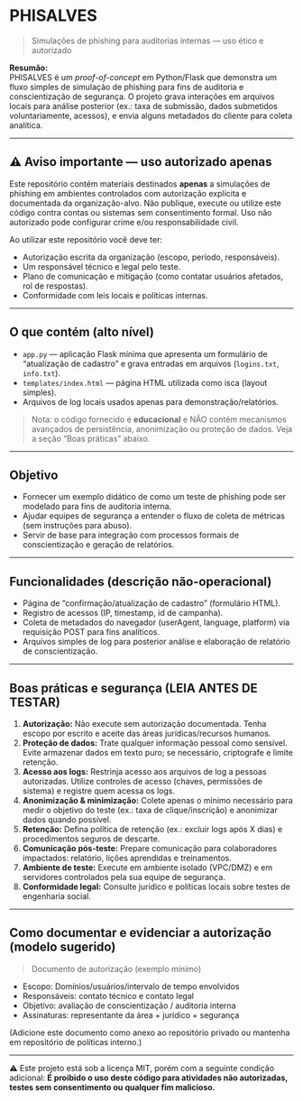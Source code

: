 # PHISALVES
> Simulações de phishing para auditorias internas — uso ético e autorizado

**Resumão:**  
PHISALVES é um *proof-of-concept* em Python/Flask que demonstra um fluxo simples de simulação de phishing para fins de auditoria e conscientização de segurança. O projeto grava interações em arquivos locais para análise posterior (ex.: taxa de submissão, dados submetidos voluntariamente, acessos), e envia alguns metadados do cliente para coleta analítica.

---

## ⚠️ Aviso importante — uso autorizado apenas
Este repositório contém materiais destinados **apenas** a simulações de phishing em ambientes controlados com autorização explícita e documentada da organização-alvo. Não publique, execute ou utilize este código contra contas ou sistemas sem consentimento formal. Uso não autorizado pode configurar crime e/ou responsabilidade civil.

Ao utilizar este repositório você deve ter:
- Autorização escrita da organização (escopo, período, responsáveis).
- Um responsável técnico e legal pelo teste.
- Plano de comunicação e mitigação (como contatar usuários afetados, rol de respostas).
- Conformidade com leis locais e políticas internas.

---

## O que contém (alto nível)
- `app.py` — aplicação Flask mínima que apresenta um formulário de “atualização de cadastro” e grava entradas em arquivos (`logins.txt`, `info.txt`).
- `templates/index.html` — página HTML utilizada como isca (layout simples).
- Arquivos de log locais usados apenas para demonstração/relatórios.

> Nota: o código fornecido é **educacional** e NÃO contém mecanismos avançados de persistência, anonimização ou proteção de dados. Veja a seção “Boas práticas” abaixo.

---

## Objetivo
- Fornecer um exemplo didático de como um teste de phishing pode ser modelado para fins de auditoria interna.
- Ajudar equipes de segurança a entender o fluxo de coleta de métricas (sem instruções para abuso).
- Servir de base para integração com processos formais de conscientização e geração de relatórios.

---

## Funcionalidades (descrição não-operacional)
- Página de “confirmação/atualização de cadastro” (formulário HTML).
- Registro de acessos (IP, timestamp, id de campanha).
- Coleta de metadados do navegador (userAgent, language, platform) via requisição POST para fins analíticos.
- Arquivos simples de log para posterior análise e elaboração de relatório de conscientização.

---

## Boas práticas e segurança (LEIA ANTES DE TESTAR)
1. **Autorização:** Não execute sem autorização documentada. Tenha escopo por escrito e aceite das áreas jurídicas/recursos humanos.  
2. **Proteção de dados:** Trate qualquer informação pessoal como sensível. Evite armazenar dados em texto puro; se necessário, criptografe e limite retenção.  
3. **Acesso aos logs:** Restrinja acesso aos arquivos de log a pessoas autorizadas. Utilize controles de acesso (chaves, permissões de sistema) e registre quem acessa os logs.  
4. **Anonimização & minimização:** Colete apenas o mínimo necessário para medir o objetivo do teste (ex.: taxa de clique/inscrição) e anonimizar dados quando possível.  
5. **Retenção:** Defina política de retenção (ex.: excluir logs após X dias) e procedimentos seguros de descarte.  
6. **Comunicação pós-teste:** Prepare comunicação para colaboradores impactados: relatório, lições aprendidas e treinamentos.  
7. **Ambiente de teste:** Execute em ambiente isolado (VPC/DMZ) e em servidores controlados pela sua equipe de segurança.  
8. **Conformidade legal:** Consulte jurídico e políticas locais sobre testes de engenharia social.

---

## Como documentar e evidenciar a autorização (modelo sugerido)
> Documento de autorização (exemplo mínimo)  
- Escopo: Domínios/usuários/intervalo de tempo envolvidos  
- Responsáveis: contato técnico e contato legal  
- Objetivo: avaliação de conscientização / auditoria interna  
- Assinaturas: representante da área + jurídico + segurança

(Adicione este documento como anexo ao repositório privado ou mantenha em repositório de políticas interno.)

---
⚠️ Este projeto está sob a licença MIT, porém com a seguinte condição adicional:
**É proibido o uso deste código para atividades não autorizadas, testes sem consentimento ou qualquer fim malicioso.**
